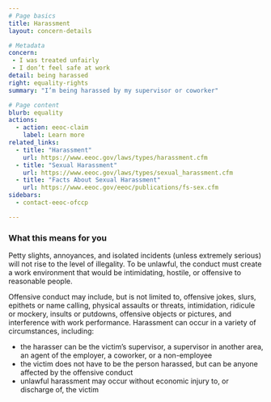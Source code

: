 ```yaml
---
# Page basics
title: Harassment
layout: concern-details

# Metadata
concern:
 - I was treated unfairly
 - I don’t feel safe at work
detail: being harassed
right: equality-rights
summary: "I’m being harassed by my supervisor or coworker"

# Page content
blurb: equality
actions:
  - action: eeoc-claim
    label: Learn more
related_links:
  - title: "Harassment"
    url: https://www.eeoc.gov/laws/types/harassment.cfm
  - title: "Sexual Harassment"
    url: https://www.eeoc.gov/laws/types/sexual_harassment.cfm
  - title: "Facts About Sexual Harassment"
    url: https://www.eeoc.gov/eeoc/publications/fs-sex.cfm
sidebars:
  - contact-eeoc-ofccp

---
```


### What this means for you

Petty slights, annoyances, and isolated incidents (unless extremely serious) will not rise to the level of illegality. To be unlawful, the conduct must create a work environment that would be intimidating, hostile, or offensive to reasonable people.

Offensive conduct may include, but is not limited to, offensive jokes, slurs, epithets or name calling, physical assaults or threats, intimidation, ridicule or mockery, insults or putdowns, offensive objects or pictures, and interference with work performance. Harassment can occur in a variety of circumstances, including:

- the harasser can be the victim’s supervisor, a supervisor in another area, an agent of the employer, a coworker, or a non-employee
- the victim does not have to be the person harassed, but can be anyone affected by the offensive conduct
- unlawful harassment may occur without economic injury to, or discharge of, the victim

